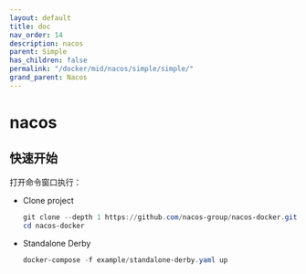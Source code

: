 ```yaml
---
layout: default
title: doc
nav_order: 14
description: nacos
parent: Simple
has_children: false
permalink: "/docker/mid/nacos/simple/simple/"
grand_parent: Nacos
---
```


# nacos

## 快速开始

打开命令窗口执行：

* Clone project

  ```powershell
  git clone --depth 1 https://github.com/nacos-group/nacos-docker.git
  cd nacos-docker
  ```

* Standalone Derby

  ```powershell
  docker-compose -f example/standalone-derby.yaml up
  ```
